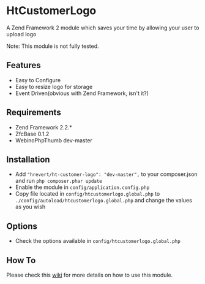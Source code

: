 HtCustomerLogo
==============

A Zend Framework 2 module which saves your time by allowing your user to upload logo

Note: This module is not fully tested.

## Features

* Easy to Configure
* Easy to resize logo for storage
* Event Driven(obvious with Zend Framework, isn't it?)

## Requirements
* Zend Framework 2.2.*
* ZfcBase 0.1.2
* WebinoPhpThumb dev-master

## Installation
* Add `"hrevert/ht-customer-logo": "dev-master",` to your composer.json and run `php composer.phar update`
* Enable the module in `config/application.config.php`
* Copy file located in `config/htcustomerlogo.global.php` to `./config/autoload/htcustomerlogo.global.php` and change the values as you wish

## Options
* Check the options available in  `config/htcustomerlogo.global.php`

## How To

Please check this [wiki](https://github.com/hrevert/HtCustomerLogo/wiki) for more details on how to use this module.



